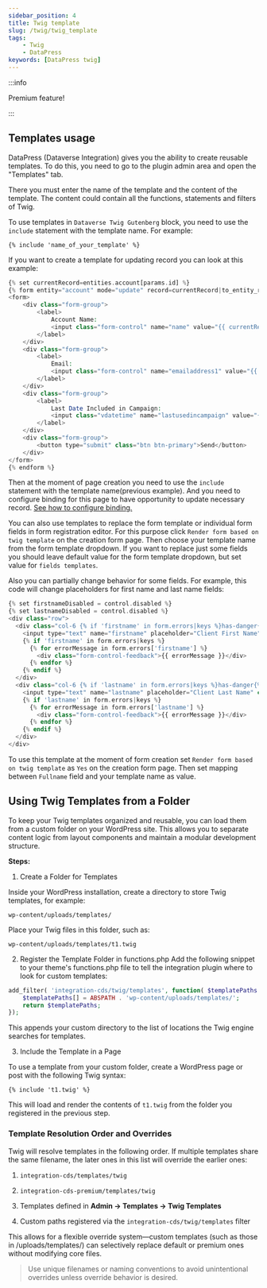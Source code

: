 ```yaml
---
sidebar_position: 4
title: Twig template
slug: /twig/twig_template
tags:
    - Twig
    - DataPress
keywords: [DataPress twig]  
---
```


:::info

Premium feature! 

:::

## Templates usage

DataPress (Dataverse Integration) gives you the ability to create reusable templates. To do this, you need to go to the plugin admin area and open the "Templates" tab.

There you must enter the name of the template and the content of the template. The content could contain all the functions, statements and filters of Twig.

To use templates in `Dataverse Twig Gutenberg` block, you need to use the `include` statement with the template name. For example:

```twig
{% include 'name_of_your_template' %}
```


If you want to create a template for updating record you can look at this example:

```php
{% set currentRecord=entities.account[params.id] %}
{% form entity="account" mode="update" record=currentRecord|to_entity_reference %}
<form>
    <div class="form-group">
        <label>
            Account Name:
            <input class="form-control" name="name" value="{{ currentRecord["name"] }}">
        </label>
    </div>
	<div class="form-group">
        <label>
            Email:
            <input class="form-control" name="emailaddress1" value="{{ record["emailaddress1"] }}">
        </label>
    </div>
    <div class="form-group">
        <label>
            Last Date Included in Campaign:
            <input class="vdatetime" name="lastusedincampaign" value="{{ currentRecord["lastusedincampaign"] }}">
        </label>
    </div>
    <div class="form-group">
        <button type="submit" class="btn btn-primary">Send</button>
    </div>
</form>
{% endform %}
```

Then at the moment of page creation you need to use the `include` statement with the template name(previous example). And you need to configure binding for this page to have opportunity to update necessary record. [See how to configure binding.](/datapress/binding/table-binding.md) 

You can also use templates to replace the form template or individual form fields in form registration editor. For this purpose click `Render form based on twig template` on the creation form page. Then choose your template name from the form template dropdown. If you want to replace just some fields you should leave default value for the form template dropdown, but set value for `fields templates`.

Also you can partially change behavior for some fields. For example, this code will change placeholders for first name and last name fields:

```php
{% set firstnameDisabled = control.disabled %}
{% set lastnameDisabled = control.disabled %}
<div class="row">
  <div class="col-6 {% if 'firstname' in form.errors|keys %}has-danger{% endif %}">
    <input type="text" name="firstname" placeholder="Client First Name" class="form-control form-control-danger" value="{{ attribute(record, 'firstname') ?? formDefaults['firstname'] }}" {% if firstnameDisabled %}readonly="readonly"{% endif %}>
    {% if 'firstname' in form.errors|keys %}
      {% for errorMessage in form.errors['firstname'] %}
        <div class="form-control-feedback">{{ errorMessage }}</div>
      {% endfor %}
    {% endif %}
  </div>
  <div class="col-6 {% if 'lastname' in form.errors|keys %}has-danger{% endif %}">
    <input type="text" name="lastname" placeholder="Client Last Name" class="form-control" value="{{ attribute(record, 'lastname') ?? formDefaults['lastname'] }}" {% if lastnameDisabled %}readonly="readonly"{% endif %}>
    {% if 'lastname' in form.errors|keys %}
      {% for errorMessage in form.errors['lastname'] %}
        <div class="form-control-feedback">{{ errorMessage }}</div>
      {% endfor %}
    {% endif %}
  </div>
</div>
```

To use this template at the moment of form creation set `Render form based on twig template` as `Yes` on the creation form page. Then set mapping between `Fullname` field and your template name as value.

## Using Twig Templates from a Folder

To keep your Twig templates organized and reusable, you can load them from a custom folder on your WordPress site. This allows you to separate content logic from layout components and maintain a modular development structure.

**Steps:**

1. Create a Folder for Templates

Inside your WordPress installation, create a directory to store Twig templates, for example:

```plaintext
wp-content/uploads/templates/
```

Place your Twig files in this folder, such as:

```
wp-content/uploads/templates/t1.twig
```

2. Register the Template Folder in functions.php
Add the following snippet to your theme's functions.php file to tell the integration plugin where to look for custom templates:

```php
add_filter( 'integration-cds/twig/templates', function( $templatePaths ) {
    $templatePaths[] = ABSPATH . 'wp-content/uploads/templates/';
    return $templatePaths;
});
```

This appends your custom directory to the list of locations the Twig engine searches for templates.

3. Include the Template in a Page

To use a template from your custom folder, create a WordPress page or post with the following Twig syntax:

```twig
{% include 't1.twig' %}
```

This will load and render the contents of `t1.twig` from the folder you registered in the previous step.

### Template Resolution Order and Overrides

Twig will resolve templates in the following order. If multiple templates share the same filename, the later ones in this list will override the earlier ones:

1. `integration-cds/templates/twig`

2. `integration-cds-premium/templates/twig`

3. Templates defined in **Admin → Templates → Twig Templates**

4. Custom paths registered via the `integration-cds/twig/templates` filter

This allows for a flexible override system—custom templates (such as those in /uploads/templates/) can selectively replace default or premium ones without modifying core files.

>  Use unique filenames or naming conventions to avoid unintentional overrides unless override behavior is desired.